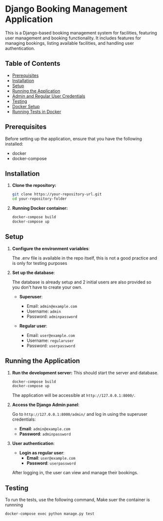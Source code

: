 # Django Booking Management Application

This is a Django-based booking management system for facilities, featuring user management and booking functionality. It includes features for managing bookings, listing available facilities, and handling user authentication.

## Table of Contents

- [Prerequisites](#prerequisites)
- [Installation](#installation)
- [Setup](#setup)
- [Running the Application](#running-the-application)
- [Admin and Regular User Credentials](#admin-and-regular-user-credentials)
- [Testing](#testing)
- [Docker Setup](#docker-setup)
- [Running Tests in Docker](#running-tests-in-docker)

## Prerequisites

Before setting up the application, ensure that you have the following installed:

- docker
- docker-compose

## Installation

1. **Clone the repository:**

    ```bash
    git clone https://your-repository-url.git
    cd your-repository-folder
    ```

2. **Running Docker container:**

    ```bash
    docker-compose build
    docker-compose up
    ```

## Setup

1. **Configure the environment variables**:

    The .env file is available in the repo itself, this is not a good practice and is only for testing purposes 

2. **Set up the database**:

    The database is already setup and 2 initial users are also provided so you don't have to create your own.

    - **Superuser**:
        - Email: `admin@example.com`
        - Username: `admin`
        - Password: `adminpassword`

    - **Regular user**:
        - Email: `user@example.com`
        - Username: `regularuser`
        - Password: `userpassword`

## Running the Application

1. **Run the development server:**
    This should start the server and database.
    ```bash
    docker-compose build
    docker-compose up
    ```

    The application will be accessible at `http://127.0.0.1:8000/`.

2. **Access the Django Admin panel**:

    Go to `http://127.0.0.1:8000/admin/` and log in using the superuser credentials:

    - **Email**: `admin@example.com`
    - **Password**: `adminpassword`

3. **User authentication**:

    - **Login as regular user**:
        - **Email**: `user@example.com`
        - **Password**: `userpassword`

    After logging in, the user can view and manage their bookings.

## Testing

To run the tests, use the following command, Make suer the container is runnning

```bash
docker-compose exec python manage.py test
